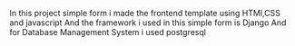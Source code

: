 In this project simple form i made the frontend template using HTMl,CSS and javascript 
And the framework i used in this simple form is Django
And for Database Management System i used postgresql
